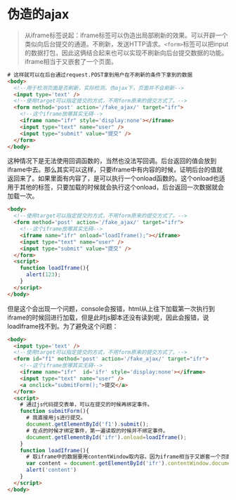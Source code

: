 # 伪造的ajax

> 从iframe标签说起：iframe标签可以伪造出局部刷新的效果。可以开辟一个类似向后台提交的通道。不刷新，发送HTTP请求。`<form>`标签可以把input的数据打包，因此这俩结合起来也可以实现不刷新向后台提交数据的功能。iframe相当于又嵌套了一个页面。

```html
# 这样就可以在后台通过request.POST拿到用户在不刷新的条件下拿到的数据
<body>
  <!--用于检测页面是否刷新，实际检测，伪ajax下，页面并不会刷新-->
  <input type='text' />
  <!--使用target可以指定提交的方式，不用form原来的提交方式了。-->
  <form method='post' action='/fake_ajax/' target="ifr">
    <!--这个iframe放哪其实无碍-->
    <iframe name="ifr" style='display:none'></iframe>
    <input type="text" name="user" />
    <input type="submit" value="提交" />
  </form>
</body>
```

这种情况下是无法使用回调函数的，当然也没法写回调。后台返回的值会放到iframe中去。那么其实可以这样，只要iframe中有内容的时候，证明后台的值就返回来了。如果里面有内容了，是可以执行一个onload函数的。这个onload也适用于其他的标签，只要加载的时候就会执行这个onload，后台返回一次数据就会加载一次。

```html
<body>
  <!--使用target可以指定提交的方式，不用form原来的提交方式了。-->
  <form method='post' action='/fake_ajax/' target="ifr">
    <!--这个iframe放哪其实无碍-->
    <iframe name="ifr" onload="loadIframe();"></iframe>
    <input type="text" name="user" />
    <input type="submit" value="提交" />
  </form>
  <script>
    function loadIframe(){
      alert(123);
    }
  </script>
</body>
```

但是这个会出现一个问题，console会报错，html从上往下加载第一次执行到iframe的时候回进行加载，但是此时js脚本还没有读到呢，因此会报错，说loadIframe找不到。为了避免这个问题：

```html
<body>
  <input type='text' />
  <!--使用target可以指定提交的方式，不用form原来的提交方式了。-->
  <form id="f1" method='post' action='/fake_ajax/' target="ifr">
    <!--这个iframe放哪其实无碍-->
    <iframe name="ifr"  id='ifr' style='display:none'></iframe>
    <input type="text" name="user" />
    <a onclick="submitForm();">提交</a>
  </form>
  <script>
    # 通过js代码提交表单，可以在提交的时候再绑定事件。
    function submitForm(){
      # 我直接用js进行提交。
      document.getElementById('f1').submit();
      # 在点的时候才绑定事件，第一遍读取的时候并不绑定事件。
      document.getElementById('ifr').onload=loadIframe();
    }
    function loadIframe(){
      # 取iframe中的数据要用contentWindow取内容。因为iframe相当于又嵌套一个页面
      var content = document.getElementById('ifr').contentWindow.document.body.innerText;
      alert('content')
    }
  </script>
</body>
```